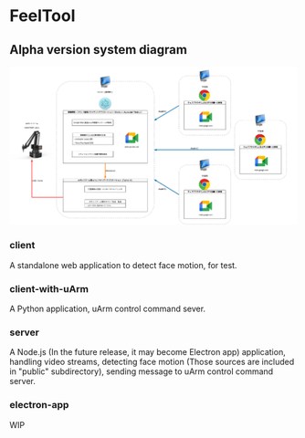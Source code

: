 # FeelTool

## Alpha version system diagram

![diagram alpha-1](./docs/alpha-1_diagram_bg_white.png)

### client

A standalone web application to detect face motion, for test.

### client-with-uArm

A Python application, uArm control command sever.

### server

A Node.js (In the future release, it may become Electron app) application, handling video streams,  detecting face motion (Those sources are included in "public" subdirectory), sending message to uArm control command server.

### electron-app

WIP

